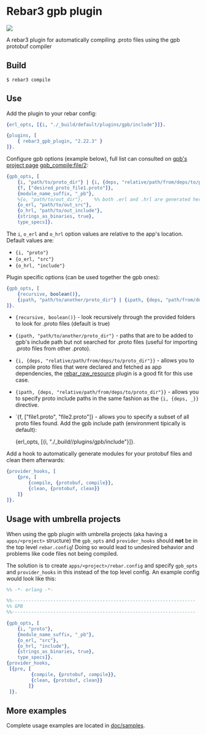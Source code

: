 Rebar3 gpb plugin
=====

![](https://github.com/lrascao/rebar3_gpb_plugin/workflows/Common%20Test/badge.svg)

A rebar3 plugin for automatically compiling .proto files using the gpb protobuf compiler

Build
-----

    $ rebar3 compile

Use
---

Add the plugin to your rebar config:

```erlang
{erl_opts, [{i, "./_build/default/plugins/gpb/include"}]}.

{plugins, [
    { rebar3_gpb_plugin, "2.22.3" }
]}.
```

Configure gpb options (example below), full list can consulted on [gpb's project page](https://github.com/tomas-abrahamsson/gpb) [gpb_compile:file/2](https://hexdocs.pm/gpb/gpb_compile.html#file-2):

```erlang
{gpb_opts, [
    {i, "path/to/proto_dir"} | {i, {deps, "relative/path/from/deps/to/proto_dir"}},
    {f, ["desired_proto_file1.proto"]},
    {module_name_suffix, "_pb"},
    %{o, "path/to/out_dir"},    %% both .erl and .hrl are generated here
    {o_erl, "path/to/out_src"},
    {o_hrl, "path/to/out_include"},
    {strings_as_binaries, true},
    type_specs]}.
```

The `i`, `o_erl` and `o_hrl` option values are relative to the app's location.
Default values are:
* `{i, "proto"}`
* `{o_erl, "src"}`
* `{o_hrl, "include"}`

Plugin specific options (can be used together the gpb ones):

```erlang
{gpb_opts, [
    {recursive, boolean()},
    {ipath, "path/to/another/proto_dir"} | {ipath, {deps, "path/from/deps/dir/to/another/proto/dir"}}
]}.
```

* `{recursive, boolean()}` - look recursively through the provided folders
  to look for .proto files (default is true)
* `{ipath, "path/to/another/proto_dir"}` - paths that are to be added to gpb's
  include path but not searched for .proto files (useful for importing .proto
  files from other .proto).
* `{i, {deps, "relative/path/from/deps/to/proto_dir"}}` - allows you to compile
  proto files that were declared and fetched as app dependencies, the [rebar_raw_resource](https://github.com/basho/rebar_raw_resource)
  plugin is a good fit for this use case.
* `{ipath, {deps, "relative/path/from/deps/to/proto_dir"}}` - allows you to specify
  proto include paths in the same fashion as the `{i, {deps, _}}` directive.
* `{f, ["file1.proto", "file2.proto"]} - allows you to specify a subset of all proto files found.
Add the gpb include path (environment tipically is default):

    {erl_opts, [{i, "./_build/<environment>/plugins/gpb/include"}]}.

Add a hook to automatically generate modules for your protobuf files and clean them afterwards:

```erlang
{provider_hooks, [
    {pre, [
        {compile, {protobuf, compile}},
        {clean, {protobuf, clean}}
    ]}
]}.
```

Usage with umbrella projects
----------------------------

When using the gpb plugin with umbrella projects (aka having a `apps/<project>` structure) the `gpb_opts` and `provider_hooks` should **not** be in the top level `rebar.config`! Doing so would lead to undesired behavior and problems like code files not being compiled.

The solution is to create  `apps/<project>/rebar.config` and specify `gpb_opts` and `provider_hooks` in this instead of the top level config. An example config would look like this:


```erlang
%% -*- erlang -*-

%%-------------------------------------------------------------------
%% GPB
%%-------------------------------------------------------------------

{gpb_opts, [
    {i, "proto"},
    {module_name_suffix, "_pb"},
    {o_erl, "src"},
    {o_hrl, "include"},
    {strings_as_binaries, true},
    type_specs]}.
{provider_hooks,
 [{pre, [
         {compile, {protobuf, compile}},
         {clean, {protobuf, clean}}
        ]}
 ]}.
 ```

More examples
-------------

Complete usage examples are located in [doc/samples](/doc/samples).
